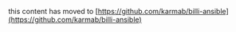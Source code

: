 this content has moved to [https://github.com/karmab/billi-ansible](https://github.com/karmab/billi-ansible)
